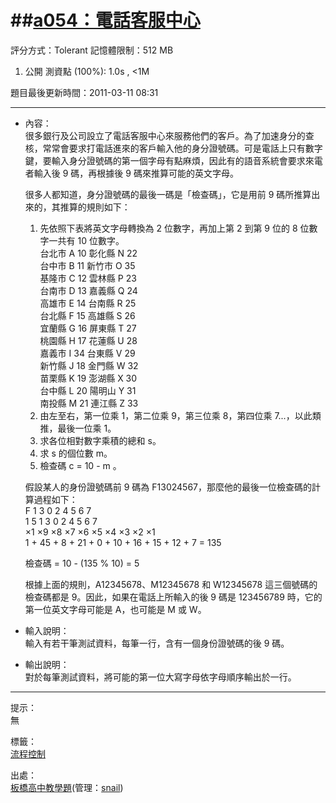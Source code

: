 ##[a054：電話客服中心](http://zerojudge.tw/ShowProblem?problemid=a054)
======
評分方式：Tolerant 
記憶體限制：512 MB

1. 公開 測資點 (100%): 1.0s , <1M

題目最後更新時間：2011-03-11 08:31 

- - -
* 內容：  
	很多銀行及公司設立了電話客服中心來服務他們的客戶。為了加速身分的查核，常常會要求打電話進來的客戶輸入他的身分證號碼。可是電話上只有數字鍵，要輸入身分證號碼的第一個字母有點麻煩，因此有的語音系統會要求來電者輸入後 9 碼，再根據後 9 碼來推算可能的英文字母。  
	  
	很多人都知道，身分證號碼的最後一碼是「檢查碼」，它是用前 9 碼所推算出來的，其推算的規則如下：  
	1. 先依照下表將英文字母轉換為 2 位數字，再加上第 2 到第 9 位的 8 位數字一共有 10 位數字。  
	台北市 A 10   彰化縣 N 22  
	台中市 B 11   新竹市 O 35  
	基隆市 C 12   雲林縣 P 23  
	台南市 D 13   嘉義縣 Q 24  
	高雄市 E 14   台南縣 R 25  
	台北縣 F 15   高雄縣 S 26  
	宜蘭縣 G 16   屏東縣 T 27  
	桃園縣 H 17   花蓮縣 U 28  
	嘉義市 I 34   台東縣 V 29  
	新竹縣 J 18   金門縣 W 32  
	苗栗縣 K 19   澎湖縣 X 30  
	台中縣 L 20   陽明山 Y 31  
	南投縣 M 21   連江縣 Z 33  
	2. 由左至右，第一位乘 1，第二位乘 9，第三位乘 8，第四位乘 7...，以此類推，最後一位乘 1。  
	3. 求各位相對數字乘積的總和 s。  
	4. 求 s 的個位數 m。  
	5. 檢查碼 c = 10 - m 。 
	   
	假設某人的身份證號碼前 9 碼為 F13024567，那麼他的最後一位檢查碼的計算過程如下：  
		F       1    3    0    2    4    5    6    7  
	  1    5    1    3    0    2    4    5    6    7  
	 ×1   ×9   ×8   ×7   ×6   ×5   ×4   ×3   ×2   ×1  
	  1 + 45 +  8 + 21 +  0 + 10 + 16 + 15 + 12 +  7 = 135  
	   
	檢查碼 = 10 - (135 % 10) = 5  
	  
	根據上面的規則，A12345678、M12345678 和 W12345678 這三個號碼的檢查碼都是 9。因此，如果在電話上所輸入的後 9 碼是 123456789 時，它的第一位英文字母可能是 A，也可能是 M 或 W。  

* 輸入說明：  
	輸入有若干筆測試資料，每筆一行，含有一個身份證號碼的後 9 碼。
* 輸出說明：  
	對於每筆測試資料，將可能的第一位大寫字母依字母順序輸出於一行。

- - -
提示：  
	無

標籤：  
	[流程控制](http://zerojudge.tw/Problems?tag=%E6%B5%81%E7%A8%8B%E6%8E%A7%E5%88%B6)

出處：  
	[板橋高中](http://zerojudge.tw/Problems?tag=%E6%9D%BF%E6%A9%8B%E9%AB%98%E4%B8%AD)[教學題](http://zerojudge.tw/Problems?tag=%E6%95%99%E5%AD%B8%E9%A1%8C)(管理：[snail](http://zerojudge.tw/UserStatistic?account=snail))